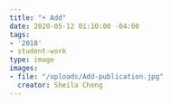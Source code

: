 ```yaml
---
title: "+ Add"
date: 2020-05-12 01:10:00 -04:00
tags:
- '2018'
- student-work
type: image
images:
- file: "/uploads/Add-publication.jpg"
  creator: Sheila Cheng
---
```


